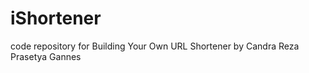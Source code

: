 iShortener
==========

code repository for Building Your Own URL Shortener by Candra Reza Prasetya Gannes
